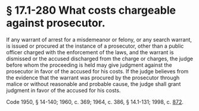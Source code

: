# § 17.1-280 What costs chargeable against prosecutor.

<p>If any warrant of arrest for a misdemeanor or felony, or any search warrant, is issued or procured at the instance of a prosecutor, other than a public officer charged with the enforcement of the laws, and the warrant is dismissed or the accused discharged from the charge or charges, the judge before whom the proceeding is held may give judgment against the prosecutor in favor of the accused for his costs. If the judge believes from the evidence that the warrant was procured by the prosecutor through malice or without reasonable and probable cause, the judge shall grant judgment in favor of the accused for his costs.</p><p>Code 1950, § 14-140; 1960, c. 369; 1964, c. 386, § 14.1-131; 1998, c. <a href='http://lis.virginia.gov/cgi-bin/legp604.exe?981+ful+CHAP0872'>872</a>.</p>